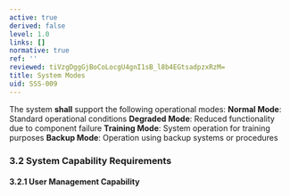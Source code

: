 ```yaml
---
active: true
derived: false
level: 1.0
links: []
normative: true
ref: ''
reviewed: tiVzgDggGjBoCoLocgU4gnI1sB_l8b4EGtsadpzxRzM=
title: System Modes
uid: SSS-009
---
```


The system **shall** support the following operational modes:
**Normal Mode**: Standard operational conditions
**Degraded Mode**: Reduced functionality due to component failure
**Training Mode**: System operation for training purposes
**Backup Mode**: Operation using backup systems or procedures

### 3.2 System Capability Requirements

#### 3.2.1 User Management Capability